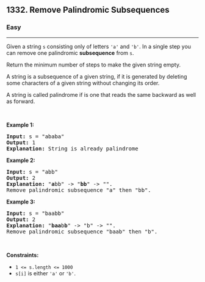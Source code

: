 <h2>1332. Remove Palindromic Subsequences</h2><h3>Easy</h3><hr><div><p>Given a string <code>s</code> consisting only of letters <code>'a'</code> and <code>'b'</code>. In a single step you can remove one palindromic <strong>subsequence</strong> from <code>s</code>.</p>

<p>Return the minimum number of steps to make the given string empty.</p>

<p>A string is a subsequence of a given string, if it is generated by deleting some characters of a given string without changing its order.</p>

<p>A string is called palindrome if is one that reads the same backward as well as forward.</p>

<p>&nbsp;</p>
<p><strong>Example 1:</strong></p>

<pre><strong>Input:</strong> s = "ababa"
<strong>Output:</strong> 1
<strong>Explanation:</strong> String is already palindrome
</pre>

<p><strong>Example 2:</strong></p>

<pre><strong>Input:</strong> s = "abb"
<strong>Output:</strong> 2
<strong>Explanation:</strong> "<strong>a</strong>bb" -&gt; "<strong>bb</strong>" -&gt; "". 
Remove palindromic subsequence "a" then "bb".
</pre>

<p><strong>Example 3:</strong></p>

<pre><strong>Input:</strong> s = "baabb"
<strong>Output:</strong> 2
<strong>Explanation:</strong> "<strong>baa</strong>b<strong>b</strong>" -&gt; "b" -&gt; "". 
Remove palindromic subsequence "baab" then "b".
</pre>

<p>&nbsp;</p>
<p><strong>Constraints:</strong></p>

<ul>
	<li><code>1 &lt;= s.length &lt;= 1000</code></li>
	<li><code>s[i]</code> is either <code>'a'</code> or <code>'b'</code>.</li>
</ul>
</div>